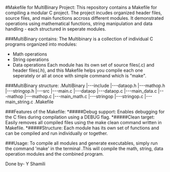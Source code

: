 #Makefile for MultiBinary Project:
This repository contains a Makefile for compiling a modular C project. The project incudes organized header files, source files, and main functions accross different modules.
It demonstrated operations using mathematical functions, string manipulation and data handling - each structured in seperate modules.

###MultiBinary contains:
The Multibinary is a collection of individual C programs organized into modules:
* Math operations
* String operations
* Data operations
Each module has its own set of source files(.c) and header files(.h), and this Makefile helps you compile each one seperately or all at once with simple command which is "make".

###MultiBinary structure:
.MultiBinary
|---include
    |---dataop.h
    |---mathop.h
    |---stringop.h
|---src
    |---main.c
    |---dataop
        |---dataop.c
        |---main_data.c
    |---mathop
        |---mathop.c
        |---main_math.c
    |---stringop
        |---stringop.c
        |---main_string.c
.Makefile


###Features of the Makefile:
*#####Debug support:
Enables debugging for the C files during compilation using a DEBUG flag.
*#####Clean target:
Easily removes all compiled files using the make clean command written in Makefile.
*#####Structure:
Each module has its own set of functions and can be compiled and run individually or together.

###Usage:
To compile all modules and generate executables, simply run the command 'make' in the terminal .This will compile the math, string, data operation modules and the combined program.


Done by- Y Shamili
